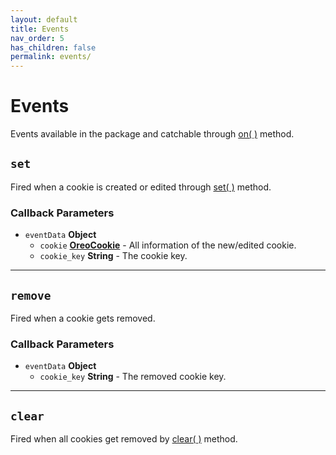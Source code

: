 ```yaml
---
layout: default
title: Events
nav_order: 5
has_children: false
permalink: events/
---
```


# Events
Events available in the package and catchable through [on( )](/methods/on.html) method. 

## `set`
Fired when a cookie is created or edited through [set( )](/methods/set.html) method.

### Callback Parameters
- `eventData` **Object**
  - `cookie` **[OreoCookie](/classes/oreo_cookie.html)** - All information of the new/edited cookie.
  - `cookie_key` **String** - The cookie key.

------
  
## `remove`
Fired when a cookie gets removed.

### Callback Parameters
- `eventData` **Object**
  - `cookie_key` **String** - The removed cookie key.
  
------
  
## `clear`
Fired when all cookies get removed by [clear( )](/methods/clear.html) method.